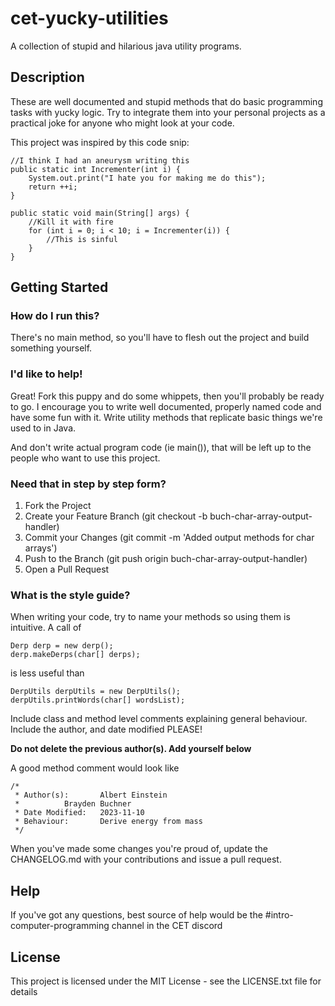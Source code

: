 # cet-yucky-utilities

A collection of stupid and hilarious java utility programs.

## Description

These are well documented and stupid methods that do basic programming tasks with yucky logic. Try to integrate them into your personal projects as a practical joke for anyone who might look at your code. 

This project was inspired by this code snip:

```
//I think I had an aneurysm writing this  
public static int Incrementer(int i) {  
	System.out.print("I hate you for making me do this");  
	return ++i;  
}  

public static void main(String[] args) {  
	//Kill it with fire  
	for (int i = 0; i < 10; i = Incrementer(i)) {  
		//This is sinful  
	}
}
```

## Getting Started

### How do I run this? 

There's no main method, so you'll have to flesh out the project and build something yourself. 

### I'd like to help!

Great! Fork this puppy and do some whippets, then you'll probably be ready to go. I encourage you to write well documented, properly named code and have some fun with it. Write utility methods that replicate basic things we're used to in Java. 

And don't write actual program code (ie main()), that will be left up to the people who want to use this project. 

### Need that in step by step form? 

1. Fork the Project
2. Create your Feature Branch (git checkout -b buch-char-array-output-handler)
3. Commit your Changes (git commit -m 'Added output methods for char arrays')
4. Push to the Branch (git push origin buch-char-array-output-handler)
5. Open a Pull Request

### What is the style guide? 

When writing your code, try to name your methods so using them is intuitive. A call of 
```
Derp derp = new derp();
derp.makeDerps(char[] derps);
```

is less useful than 

```
DerpUtils derpUtils = new DerpUtils();
derpUtils.printWords(char[] wordsList);
```

Include class and method level comments explaining general behaviour. Include the author, and date modified PLEASE! 

**Do not delete the previous author(s). Add yourself below**

A good method comment would look like 
```
/* 
 * Author(s): 		Albert Einstein 
 *			Brayden Buchner
 * Date Modified:	2023-11-10
 * Behaviour: 		Derive energy from mass
 */
```

When you've made some changes you're proud of, update the CHANGELOG.md with your contributions and issue a pull request. 

## Help

If you've got any questions, best source of help would be the #intro-computer-programming channel in the CET discord 

## License

This project is licensed under the MIT License - see the LICENSE.txt file for details
